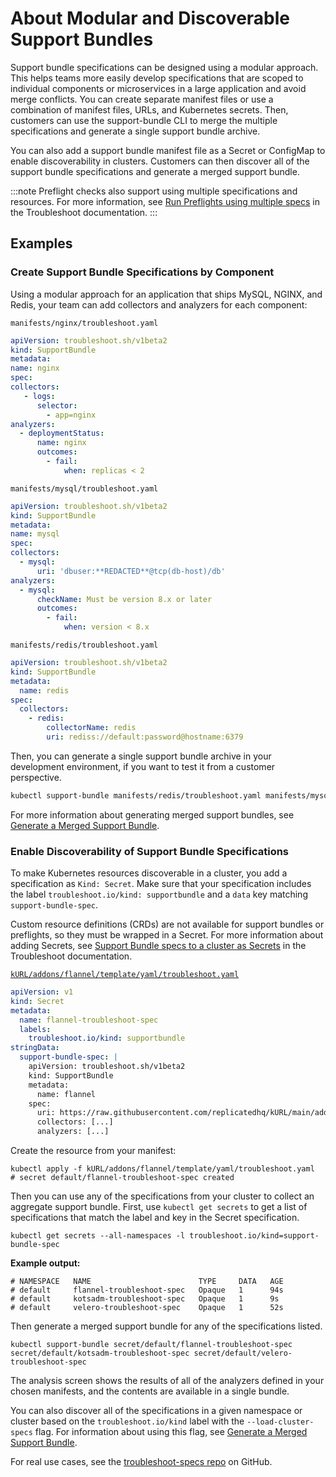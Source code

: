 # About Modular and Discoverable Support Bundles

Support bundle specifications can be designed using a modular approach. This helps teams more easily develop specifications that are scoped to individual components or microservices in a large application and avoid merge conflicts. You can create separate manifest files or use a combination of manifest files, URLs, and Kubernetes secrets. Then, customers can use the support-bundle CLI to merge the multiple specifications and generate a single support bundle archive.

You can also add a support bundle manifest file as a Secret or ConfigMap to enable discoverability in clusters. Customers can then discover all of the support bundle specifications and generate a merged support bundle.

:::note
Preflight checks also support using multiple specifications and resources. For more information, see [Run Preflights using multiple specs](https://troubleshoot.sh/docs/preflight/cluster-checks/#run-preflights-using-multiple-specs) in the Troubleshoot documentation.
:::

## Examples

### Create Support Bundle Specifications by Component

Using a modular approach for an application that ships MySQL, NGINX, and Redis, your team can add collectors and analyzers for each component:

`manifests/nginx/troubleshoot.yaml`

  ```yaml
apiVersion: troubleshoot.sh/v1beta2
kind: SupportBundle
metadata:
  name: nginx
spec:
  collectors:
     - logs:
        selector:
          - app=nginx
  analyzers:
    - deploymentStatus:
        name: nginx
        outcomes:
          - fail:
              when: replicas < 2
  ```

`manifests/mysql/troubleshoot.yaml`

  ```yaml
apiVersion: troubleshoot.sh/v1beta2
kind: SupportBundle
metadata:
  name: mysql
spec:
  collectors:
    - mysql:
        uri: 'dbuser:**REDACTED**@tcp(db-host)/db'
  analyzers:
    - mysql:
        checkName: Must be version 8.x or later
        outcomes:
          - fail:
              when: version < 8.x
```

`manifests/redis/troubleshoot.yaml`

```yaml
apiVersion: troubleshoot.sh/v1beta2
kind: SupportBundle
metadata:
  name: redis
spec:
  collectors:
    - redis:
        collectorName: redis
        uri: rediss://default:password@hostname:6379
```

Then, you can generate a single support bundle archive in your development environment, if you want to test it from a customer perspective. 

```bash
kubectl support-bundle manifests/redis/troubleshoot.yaml manifests/mysql/troubleshoot.yaml manifests/nginx/troubleshoot.yaml
```

For more information about generating merged support bundles, see [Generate a Merged Support Bundle](/enterprise/troubleshooting-an-app/#generate-a-merged-support-bundle).

### Enable Discoverability of Support Bundle Specifications

To make Kubernetes resources discoverable in a cluster, you add a specification as `Kind: Secret`. Make sure that your specification includes the label `troubleshoot.io/kind: supportbundle` and a `data` key matching `support-bundle-spec`.

Custom resource definitions (CRDs) are not available for support bundles or preflights, so they must be wrapped in a Secret. For more information about adding Secrets, see [Support Bundle specs to a cluster as Secrets](https://troubleshoot.sh/docs/support-bundle/collecting/#collect-a-support-bundle-using-specs-discovered-from-the-cluster) in the Troubleshoot documentation.

[`kURL/addons/flannel/template/yaml/troubleshoot.yaml`](https://github.com/adamancini/kURL/blob/main/addons/flannel/template/base/yaml/troubleshoot.yaml)

```yaml
apiVersion: v1
kind: Secret
metadata:
  name: flannel-troubleshoot-spec
  labels:
    troubleshoot.io/kind: supportbundle
stringData:
  support-bundle-spec: |
    apiVersion: troubleshoot.sh/v1beta2
    kind: SupportBundle
    metadata:
      name: flannel
    spec:
      uri: https://raw.githubusercontent.com/replicatedhq/kURL/main/addons/flannel/template/yaml/troubleshoot.yaml
      collectors: [...]
      analyzers: [...]
```

Create the resource from your manifest:

```shell
kubectl apply -f kURL/addons/flannel/template/yaml/troubleshoot.yaml
# secret default/flannel-troubleshoot-spec created
```
Then you can use any of the specifications from your cluster to collect an aggregate support bundle. First, use `kubectl get secrets` to get a list of specifications that match the label and key in the Secret specification. 

```shell
kubectl get secrets --all-namespaces -l troubleshoot.io/kind=support-bundle-spec
```
  **Example output:**

```shell
# NAMESPACE   NAME                        TYPE     DATA   AGE
# default     flannel-troubleshoot-spec   Opaque   1      94s
# default     kotsadm-troubleshoot-spec   Opaque   1      9s
# default     velero-troubleshoot-spec    Opaque   1      52s
```
Then generate a merged support bundle for any of the specifications listed.

```shell
kubectl support-bundle secret/default/flannel-troubleshoot-spec secret/default/kotsadm-troubleshoot-spec secret/default/velero-troubleshoot-spec
```

The analysis screen shows the results of all of the analyzers defined in your chosen manifests, and the contents are available in a single bundle.

You can also discover all of the specifications in a given namespace or cluster based on the `troubleshoot.io/kind` label with the `--load-cluster-specs` flag. For information about using this flag, see [Generate a Merged Support Bundle](/enterprise/troubleshooting-an-app/#generate-a-merged-support-bundle).

 For real use cases, see the [troubleshoot-specs repo](https://github.com/replicatedhq/troubleshoot-specs) on GitHub.
